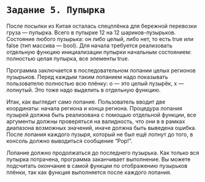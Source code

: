 # `Задание 5. Пупырка`

После посылки из Китая осталась спецплёнка для бережной перевозки груза — пупырка. 
Всего в пупырке 12 на 12 шариков-пузырьков. 
Состояние любого пузырька: он либо целый, либо нет, то есть true или false (тип массива — bool). 
Для начала требуется реализовать отдельную функцию инициализации пупырки начальным состоянием: 
полностью целая пупырка, все элементы true.

Программа заключается в последовательном лопании целых регионов пузырьков. 
Перед каждым таким лопанием надо показывать пользователю полностью всю плёнку: o — это целый пузырёк, x — лопнутый. 
Это тоже надо выделить в отдельную функцию. 

Итак, как выглядит само лопание. 
Пользователь вводит две координаты: начала региона и конца региона. 
Процедура лопания пузырей должна быть реализована с помощью отдельной функции, 
все аргументы должны проверяться на валидность, что они в в рамках диапазона возможных значений, 
иначе должна быть выведена ошибка. 
После лопания каждого пузыря, который не был ещё лопнут до того, в консоль должно выводиться сообщение “Pop!”.

Лопание должно продолжаться до последнего пузырька. 
Как только вся пупырка потрачена, программа заканчивает выполнение. 
Вы можете подсчитать окончание в самой функции по отображению пузырьков плёнки, 
так как функция выполняется после каждого лопания.
